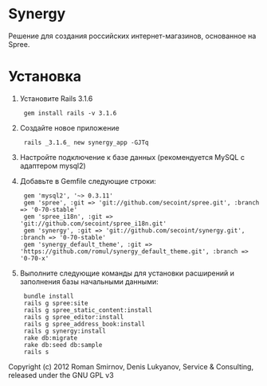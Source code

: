 Synergy
=======

Решение для создания российских интернет-магазинов, основанное на Spree.


Установка
=========

1. Установите Rails 3.1.6

        gem install rails -v 3.1.6

1. Создайте новое приложение

        rails _3.1.6_ new synergy_app -GJTq

1. Настройте подключение к базе данных (рекомендуется MySQL с адаптером mysql2)
1. Добавьте в Gemfile следующие строки:

        gem 'mysql2', '~> 0.3.11'
        gem 'spree', :git => 'git://github.com/secoint/spree.git', :branch => '0-70-stable'
        gem 'spree_i18n', :git => 'git://github.com/secoint/spree_i18n.git'
        gem 'synergy', :git => 'git://github.com/secoint/synergy.git', :branch => '0-70-stable'
        gem 'synergy_default_theme', :git => 'https://github.com/romul/synergy_default_theme.git', :branch => '0-70-x'

1. Выполните следующие команды для установки расширений и заполнения базы начальными данными:

        bundle install
        rails g spree:site
        rails g spree_static_content:install
        rails g spree_editor:install
        rails g spree_address_book:install
        rails g synergy:install
        rake db:migrate
        rake db:seed db:sample
        rails s


Copyright (c) 2012 Roman Smirnov, Denis Lukyanov, Service & Consulting, released under the GNU GPL v3

